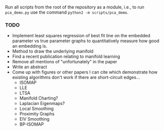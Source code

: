 Run all scripts from the root of the repository as a module, i.e., to run ```pca_demo.py``` use the command ```python2 -m scripts/pca_demo```.

### TODO

* Implement least squares regression of best fit line on the embedded parameter vs true parameter graphs to quantitatively measure how good an embedding is.
* Method to draw the underlying manifold
* Find a recent publication relating to manifold learning
* Remove all mentions of "unfortunately" in the paper
* Write an abstract
* Come up with figures or other papers I can cite which demonstrate how existing algorithms don't work if there are short-circuit edges...
  * ISOMAP
  * LLE
  * LTSA
  * Manifold Charting?
  * Laplacian Eigenmaps?
  * Local Smoothing
  * Proximity Graphs
  * EIV Smoothing
  * BP-ISOMAP